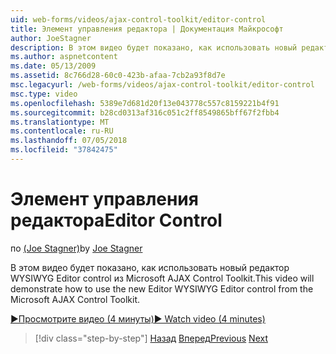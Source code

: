 ```yaml
---
uid: web-forms/videos/ajax-control-toolkit/editor-control
title: Элемент управления редактора | Документация Майкрософт
author: JoeStagner
description: В этом видео будет показано, как использовать новый редактор WYSIWYG Editor control из Microsoft AJAX Control Toolkit.
ms.author: aspnetcontent
ms.date: 05/13/2009
ms.assetid: 8c766d28-60c0-423b-afaa-7cb2a93f8d7e
msc.legacyurl: /web-forms/videos/ajax-control-toolkit/editor-control
msc.type: video
ms.openlocfilehash: 5389e7d681d20f13e043778c557c8159221b4f91
ms.sourcegitcommit: b28cd0313af316c051c2ff8549865bff67f2fbb4
ms.translationtype: MT
ms.contentlocale: ru-RU
ms.lasthandoff: 07/05/2018
ms.locfileid: "37842475"
---
```

<a name="editor-control"></a><span data-ttu-id="eede0-103">Элемент управления редактора</span><span class="sxs-lookup"><span data-stu-id="eede0-103">Editor Control</span></span>
====================
<span data-ttu-id="eede0-104">по [(Joe Stagner)](https://github.com/JoeStagner)</span><span class="sxs-lookup"><span data-stu-id="eede0-104">by [Joe Stagner](https://github.com/JoeStagner)</span></span>

<span data-ttu-id="eede0-105">В этом видео будет показано, как использовать новый редактор WYSIWYG Editor control из Microsoft AJAX Control Toolkit.</span><span class="sxs-lookup"><span data-stu-id="eede0-105">This video will demonstrate how to use the new Editor WYSIWYG Editor control from the Microsoft AJAX Control Toolkit.</span></span>

[<span data-ttu-id="eede0-106">&#9654;Просмотрите видео (4 минуты)</span><span class="sxs-lookup"><span data-stu-id="eede0-106">&#9654; Watch video (4 minutes)</span></span>](https://channel9.msdn.com/Blogs/ASP-NET-Site-Videos/editor-control)

> [!div class="step-by-step"]
> <span data-ttu-id="eede0-107">[Назад](combo-box.md)
> [Вперед](editor-control-custom.md)</span><span class="sxs-lookup"><span data-stu-id="eede0-107">[Previous](combo-box.md)
[Next](editor-control-custom.md)</span></span>

